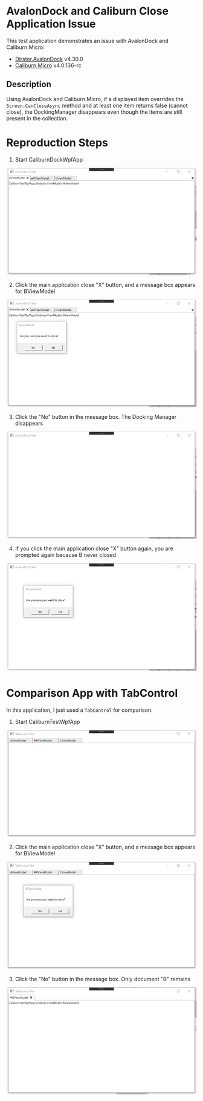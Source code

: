 # AvalonDock and Caliburn Close Application Issue

This test application demonstrates an issue with AvalonDock and Caliburn.Micro:

* [Dirster.AvalonDock](https://github.com/Dirkster99/AvalonDock) v4.30.0
* [Caliburn.Micro](https://caliburnmicro.com/) v4.0.136-rc

## Description

Using AvalonDock and Caliburn.Micro, if a displayed item overrides the `Screen.CanCloseAsync` method and at least one item returns false (cannot close), the DockingManager disappears even though the items are still present in the collection.

# Reproduction Steps

1. Start CaliburnDockWpfApp

![Initial Avalon Test App](doc/AvalonDock_App_1_AllDocuments.png)

2. Click the main application close "X" button, and a message box appears for BViewModel

![B asks to close](doc/AvalonDock_App_2_MessageBox.png)

3. Click the "No" button in the message box. The Docking Manager disappears

![No Documents](doc/AvalonDock_App_3_AllDocumentsNotVisible.png)

4. If you click the main application close "X" button again, you are prompted again because B never closed

![Still prompted to close](doc/AvalonDock_App_4_StillPromptsUserOnClose.png)


# Comparison App with TabControl

In this application, I just used a `TabControl` for comparison.

1. Start CaliburnTestWpfApp

![Initial TabControl Test App](doc/TabControl_App_1_AllDocuments.png)

2. Click the main application close "X" button, and a message box appears for BViewModel

![B asks to close](doc/TabControl_App_2_MessageBox.png)

3. Click the "No" button in the message box. Only document "B" remains

![No Documents](doc/TabControl_App_3_OnlyBRemains.png)

